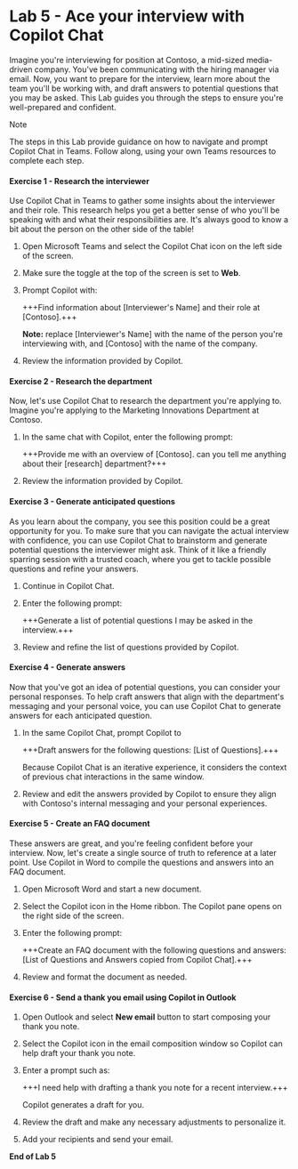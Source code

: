 # Lab 5 - Ace your interview with Copilot Chat

Imagine you're interviewing for position at Contoso, a mid-sized media-driven company. You've been communicating with the hiring manager via email. Now, you want to prepare for the interview, learn more about the team you'll be working with, and draft answers to potential questions that you may be asked. This Lab guides you through the steps to ensure you're well-prepared and confident.

> [!NOTE]
> The steps in this Lab provide guidance on how to navigate and prompt Copilot Chat in Teams. Follow along, using your own Teams resources to complete each step.

#### Exercise 1 - Research the interviewer

Use Copilot Chat in Teams to gather some insights about the interviewer and their role. This research helps you get a better sense of who you'll be speaking with and what their responsibilities are. It's always good to know a bit about the person on the other side of the table!

1. Open Microsoft Teams and select the Copilot Chat icon on the left side of the screen.

1. Make sure the toggle at the top of the screen is set to **Web**.

1. Prompt Copilot with:

    +++Find information about [Interviewer's Name] and their role at [Contoso].+++

    **Note:** replace [Interviewer's Name] with the name of the person you're interviewing with, and [Contoso] with the name of the company.

1. Review the information provided by Copilot.

#### Exercise 2 - Research the department

Now, let's use Copilot Chat to research the department you're applying to. Imagine you're applying to the Marketing Innovations Department at Contoso.

1. In the same chat with Copilot, enter the following prompt:

    +++Provide me with an overview of [Contoso]. can you tell me anything about their [research] department?+++

1. Review the information provided by Copilot.

#### Exercise 3 - Generate anticipated questions

As you learn about the company, you see this position could be a great opportunity for you. To make sure that you can navigate the actual interview with confidence, you can use Copilot Chat to brainstorm and generate potential questions the interviewer might ask. Think of it like a friendly sparring session with a trusted coach, where you get to tackle possible questions and refine your answers.

1. Continue in Copilot Chat.

1. Enter the following prompt:

    +++Generate a list of potential questions I may be asked in the interview.+++

1. Review and refine the list of questions provided by Copilot.

#### Exercise 4 - Generate answers

Now that you've got an idea of potential questions, you can consider your personal responses. To help craft answers that align with the department's messaging and your personal voice, you can use Copilot Chat to generate answers for each anticipated question.

1. In the same Copilot Chat, prompt Copilot to

    +++Draft answers for the following questions: [List of Questions].+++

    Because Copilot Chat is an iterative experience, it considers the context of previous chat interactions in the same window.

1. Review and edit the answers provided by Copilot to ensure they align with Contoso's internal messaging and your personal experiences.

#### Exercise 5 - Create an FAQ document

These answers are great, and you're feeling confident before your interview. Now, let's create a single source of truth to reference at a later point. Use Copilot in Word to compile the questions and answers into an FAQ document.

1. Open Microsoft Word and start a new document.

1. Select the Copilot icon in the Home ribbon. The Copilot pane opens on the right side of the screen.

1. Enter the following prompt:

    +++Create an FAQ document with the following questions and answers: [List of Questions and Answers copied from Copilot Chat].+++

1. Review and format the document as needed.

#### Exercise 6 - Send a thank you email using Copilot in Outlook

1. Open Outlook and select **New email** button to start composing your thank you note.

1. Select the Copilot icon in the email composition window so Copilot can help draft your thank you note.

1. Enter a prompt such as:

    +++I need help with drafting a thank you note for a recent interview.+++

    Copilot  generates a draft for you.

1. Review the draft and make any necessary adjustments to personalize it.

1. Add your recipients and send your email.

**End of Lab 5**